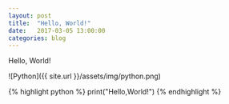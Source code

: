 ```yaml
---
layout: post
title:  "Hello, World!"
date:   2017-03-05 13:00:00
categories: blog
---
```


Hello, World!

![Python]({{ site.url }}/assets/img/python.png)

{% highlight python %}
print("Hello,World!")
{% endhighlight %}